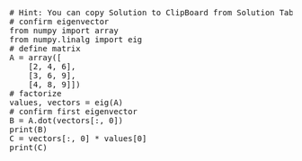 <pre class="file" data-target="clipboard">
# Hint: You can copy Solution to ClipBoard from Solution Tab
# confirm eigenvector
from numpy import array
from numpy.linalg import eig
# define matrix
A = array([
	[2, 4, 6],
	[3, 6, 9],
	[4, 8, 9]])
# factorize
values, vectors = eig(A)
# confirm first eigenvector
B = A.dot(vectors[:, 0])
print(B)
C = vectors[:, 0] * values[0]
print(C)

</pre>
